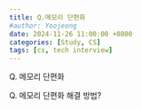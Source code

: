 ```yaml
---
title: Q.메모리 단편화
#author: Yoojeong
date: 2024-11-26 11:00:00 +0800
categories: [Study, CS]
tags: [cs, tech interview]
---
```



Q. 메모리 단편화  

Q. 메모리 단편화 해결 방법?  
